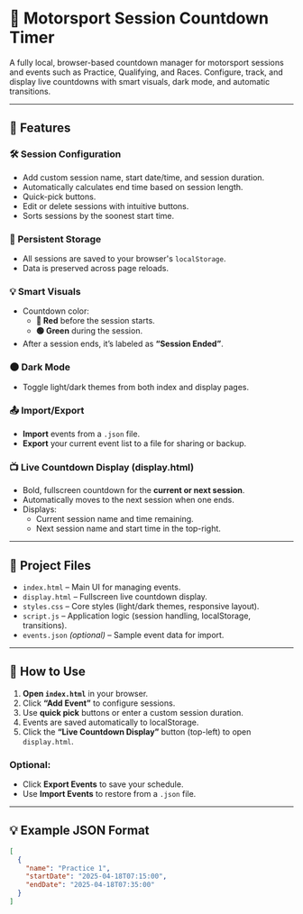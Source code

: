 # 🏁 Motorsport Session Countdown Timer

A fully local, browser-based countdown manager for motorsport sessions and events such as Practice, Qualifying, and Races. Configure, track, and display live countdowns with smart visuals, dark mode, and automatic transitions.

---

## 🌟 Features

### 🛠 Session Configuration
- Add custom session name, start date/time, and session duration.
- Automatically calculates end time based on session length.
- Quick-pick buttons.
- Edit or delete sessions with intuitive buttons.
- Sorts sessions by the soonest start time.

### 📅 Persistent Storage
- All sessions are saved to your browser's `localStorage`.
- Data is preserved across page reloads.

### 💡 Smart Visuals
- Countdown color:
  - **🔴 Red** before the session starts.
  - **🟢 Green** during the session.
- After a session ends, it’s labeled as **“Session Ended”**.

### 🌑 Dark Mode
- Toggle light/dark themes from both index and display pages.

### 📤 Import/Export
- **Import** events from a `.json` file.
- **Export** your current event list to a file for sharing or backup.

### 📺 Live Countdown Display (display.html)
- Bold, fullscreen countdown for the **current or next session**.
- Automatically moves to the next session when one ends.
- Displays:
  - Current session name and time remaining.
  - Next session name and start time in the top-right.

---

## 📂 Project Files

- `index.html` – Main UI for managing events.
- `display.html` – Fullscreen live countdown display.
- `styles.css` – Core styles (light/dark themes, responsive layout).
- `script.js` – Application logic (session handling, localStorage, transitions).
- `events.json` *(optional)* – Sample event data for import.

---

## 🚀 How to Use

1. **Open `index.html`** in your browser.
2. Click **“Add Event”** to configure sessions.
3. Use **quick pick** buttons or enter a custom session duration.
4. Events are saved automatically to localStorage.
5. Click the **“Live Countdown Display”** button (top-left) to open `display.html`.

### Optional:
- Click **Export Events** to save your schedule.
- Use **Import Events** to restore from a `.json` file.

---

## 💡 Example JSON Format

```json
[
  {
    "name": "Practice 1",
    "startDate": "2025-04-18T07:15:00",
    "endDate": "2025-04-18T07:35:00"
  }
]
